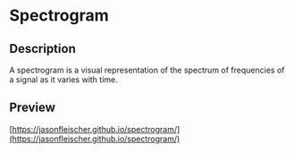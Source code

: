 # Spectrogram

## Description
A spectrogram is a visual representation of the spectrum of frequencies of a signal as it varies with time.

## Preview
[https://jasonfleischer.github.io/spectrogram/](https://jasonfleischer.github.io/spectrogram/)
